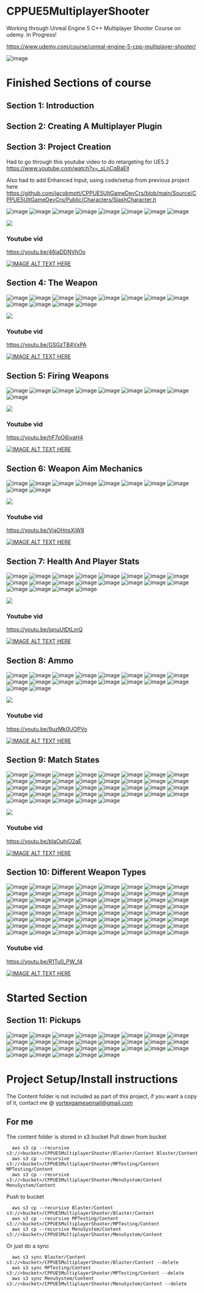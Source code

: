 # CPPUE5MultiplayerShooter



Working through Unreal Engine 5 C++ Multiplayer Shooter Course on udemy. In Progress!

https://www.udemy.com/course/unreal-engine-5-cpp-multiplayer-shooter/

![image](https://media.githubusercontent.com/media/jacobmott/CPPUE5MultiplayerShooter/main/Screenshots/UnrealEngine5C%2B%2BMultiplayerShooterUdemy.png)


# Finished Sections of course

## Section 1: Introduction

## Section 2: Creating A Multiplayer Plugin

## Section 3: Project Creation

Had to go through this youtube video to do retargeting for UE5.2
https://www.youtube.com/watch?v=_sLnCqBaElI

Also had to add Enhanced Input, using code/setup from previous project here
https://github.com/jacobmott/CPPUE5UltGameDevCrs/blob/main/Source/CPPUE5UltGameDevCrs/Public/Characters/SlashCharacter.h

![image](https://media.githubusercontent.com/media/jacobmott/CPPUE5MultiplayerShooter/main/Screenshots/CPPUE5MultiplayerShooter-Section1-3_1.png)
![image](https://media.githubusercontent.com/media/jacobmott/CPPUE5MultiplayerShooter/main/Screenshots/CPPUE5MultiplayerShooter-Section1-3_2.png)
![image](https://media.githubusercontent.com/media/jacobmott/CPPUE5MultiplayerShooter/main/Screenshots/CPPUE5MultiplayerShooter-Section1-3_3.png)
![image](https://media.githubusercontent.com/media/jacobmott/CPPUE5MultiplayerShooter/main/Screenshots/CPPUE5MultiplayerShooter-Section1-3_4.png)
![image](https://media.githubusercontent.com/media/jacobmott/CPPUE5MultiplayerShooter/main/Screenshots/CPPUE5MultiplayerShooter-Section1-3_5.png)
![image](https://media.githubusercontent.com/media/jacobmott/CPPUE5MultiplayerShooter/main/Screenshots/CPPUE5MultiplayerShooter-Section1-3_6.png)
![image](https://media.githubusercontent.com/media/jacobmott/CPPUE5MultiplayerShooter/main/Screenshots/CPPUE5MultiplayerShooter-Section1-3_7.png)
![image](https://media.githubusercontent.com/media/jacobmott/CPPUE5MultiplayerShooter/main/Screenshots/CPPUE5MultiplayerShooter-Section1-3_8.png)


![](https://media.githubusercontent.com/media/jacobmott/CPPUE5MultiplayerShooter/main/Screenshots/CPPUE5MultiplayerShooter-Section1-3.gif)


### Youtube vid

https://youtu.be/46iaDDNVhOo

[![IMAGE ALT TEXT HERE](https://img.youtube.com/vi/46iaDDNVhOo/0.jpg)](https://youtu.be/46iaDDNVhOo)


## Section 4: The Weapon

![image](https://media.githubusercontent.com/media/jacobmott/CPPUE5MultiplayerShooter/main/Screenshots/Sec4TheWeapon1.png)
![image](https://media.githubusercontent.com/media/jacobmott/CPPUE5MultiplayerShooter/main/Screenshots/Sec4TheWeapon2.png)
![image](https://media.githubusercontent.com/media/jacobmott/CPPUE5MultiplayerShooter/main/Screenshots/Sec4TheWeapon3.png)
![image](https://media.githubusercontent.com/media/jacobmott/CPPUE5MultiplayerShooter/main/Screenshots/Sec4TheWeapon4.png)
![image](https://media.githubusercontent.com/media/jacobmott/CPPUE5MultiplayerShooter/main/Screenshots/Sec4TheWeapon5.png)
![image](https://media.githubusercontent.com/media/jacobmott/CPPUE5MultiplayerShooter/main/Screenshots/Sec4TheWeapon6.png)
![image](https://media.githubusercontent.com/media/jacobmott/CPPUE5MultiplayerShooter/main/Screenshots/Sec4TheWeapon7.png)
![image](https://media.githubusercontent.com/media/jacobmott/CPPUE5MultiplayerShooter/main/Screenshots/Sec4TheWeapon8.png)
![image](https://media.githubusercontent.com/media/jacobmott/CPPUE5MultiplayerShooter/main/Screenshots/Sec4TheWeapon9.png)
![image](https://media.githubusercontent.com/media/jacobmott/CPPUE5MultiplayerShooter/main/Screenshots/Sec4TheWeapon10.png)
![image](https://media.githubusercontent.com/media/jacobmott/CPPUE5MultiplayerShooter/main/Screenshots/Sec4TheWeapon11.png)
![image](https://media.githubusercontent.com/media/jacobmott/CPPUE5MultiplayerShooter/main/Screenshots/Sec4TheWeapon12.png)


![](https://media.githubusercontent.com/media/jacobmott/CPPUE5MultiplayerShooter/main/Screenshots/Sec4TheWeapon.gif)


### Youtube vid

https://youtu.be/GSGzTB4VxPA

[![IMAGE ALT TEXT HERE](https://img.youtube.com/vi/GSGzTB4VxPA/0.jpg)](https://youtu.be/GSGzTB4VxPA)


## Section 5: Firing Weapons

![image](https://media.githubusercontent.com/media/jacobmott/CPPUE5MultiplayerShooter/main/Screenshots/FiringWeapons1.png)
![image](https://media.githubusercontent.com/media/jacobmott/CPPUE5MultiplayerShooter/main/Screenshots/FiringWeapons2.png)
![image](https://media.githubusercontent.com/media/jacobmott/CPPUE5MultiplayerShooter/main/Screenshots/FiringWeapons3.png)
![image](https://media.githubusercontent.com/media/jacobmott/CPPUE5MultiplayerShooter/main/Screenshots/FiringWeapons4.png)
![image](https://media.githubusercontent.com/media/jacobmott/CPPUE5MultiplayerShooter/main/Screenshots/FiringWeapons5.png)
![image](https://media.githubusercontent.com/media/jacobmott/CPPUE5MultiplayerShooter/main/Screenshots/FiringWeapons6.png)
![image](https://media.githubusercontent.com/media/jacobmott/CPPUE5MultiplayerShooter/main/Screenshots/FiringWeapons7.png)
![image](https://media.githubusercontent.com/media/jacobmott/CPPUE5MultiplayerShooter/main/Screenshots/FiringWeapons8.png)
![image](https://media.githubusercontent.com/media/jacobmott/CPPUE5MultiplayerShooter/main/Screenshots/FiringWeapons9.png)


![](https://media.githubusercontent.com/media/jacobmott/CPPUE5MultiplayerShooter/main/Screenshots/FiringWeapons.gif)


### Youtube vid

https://youtu.be/hF7oO6ivaH4

[![IMAGE ALT TEXT HERE](https://img.youtube.com/vi/hF7oO6ivaH4/0.jpg)](https://youtu.be/hF7oO6ivaH4)


## Section 6: Weapon Aim Mechanics

![image](https://media.githubusercontent.com/media/jacobmott/CPPUE5MultiplayerShooter/main/Screenshots/WeaponAimMechanics1.png)
![image](https://media.githubusercontent.com/media/jacobmott/CPPUE5MultiplayerShooter/main/Screenshots/WeaponAimMechanics2.png)
![image](https://media.githubusercontent.com/media/jacobmott/CPPUE5MultiplayerShooter/main/Screenshots/WeaponAimMechanics3.png)
![image](https://media.githubusercontent.com/media/jacobmott/CPPUE5MultiplayerShooter/main/Screenshots/WeaponAimMechanics4.png)
![image](https://media.githubusercontent.com/media/jacobmott/CPPUE5MultiplayerShooter/main/Screenshots/WeaponAimMechanics5.png)
![image](https://media.githubusercontent.com/media/jacobmott/CPPUE5MultiplayerShooter/main/Screenshots/WeaponAimMechanics6.png)
![image](https://media.githubusercontent.com/media/jacobmott/CPPUE5MultiplayerShooter/main/Screenshots/WeaponAimMechanics7.png)
![image](https://media.githubusercontent.com/media/jacobmott/CPPUE5MultiplayerShooter/main/Screenshots/WeaponAimMechanics8.png)
![image](https://media.githubusercontent.com/media/jacobmott/CPPUE5MultiplayerShooter/main/Screenshots/WeaponAimMechanics10.png)
![image](https://media.githubusercontent.com/media/jacobmott/CPPUE5MultiplayerShooter/main/Screenshots/WeaponAimMechanics11.png)

![](https://media.githubusercontent.com/media/jacobmott/CPPUE5MultiplayerShooter/main/Screenshots/WeaponAimMechanics1.gif)


### Youtube vid

https://youtu.be/VjaOHnsXjW8

[![IMAGE ALT TEXT HERE](https://img.youtube.com/vi/VjaOHnsXjW8/0.jpg)](https://youtu.be/VjaOHnsXjW8)


## Section 7: Health And Player Stats

![image](https://media.githubusercontent.com/media/jacobmott/CPPUE5MultiplayerShooter/main/Screenshots/HealthAndPlayerStats1.png)
![image](https://media.githubusercontent.com/media/jacobmott/CPPUE5MultiplayerShooter/main/Screenshots/HealthAndPlayerStats2.png)
![image](https://media.githubusercontent.com/media/jacobmott/CPPUE5MultiplayerShooter/main/Screenshots/HealthAndPlayerStats3.png)
![image](https://media.githubusercontent.com/media/jacobmott/CPPUE5MultiplayerShooter/main/Screenshots/HealthAndPlayerStats4.png)
![image](https://media.githubusercontent.com/media/jacobmott/CPPUE5MultiplayerShooter/main/Screenshots/HealthAndPlayerStats5.png)
![image](https://media.githubusercontent.com/media/jacobmott/CPPUE5MultiplayerShooter/main/Screenshots/HealthAndPlayerStats6.png)
![image](https://media.githubusercontent.com/media/jacobmott/CPPUE5MultiplayerShooter/main/Screenshots/HealthAndPlayerStats7.png)
![image](https://media.githubusercontent.com/media/jacobmott/CPPUE5MultiplayerShooter/main/Screenshots/HealthAndPlayerStats8.png)
![image](https://media.githubusercontent.com/media/jacobmott/CPPUE5MultiplayerShooter/main/Screenshots/HealthAndPlayerStats9.png)
![image](https://media.githubusercontent.com/media/jacobmott/CPPUE5MultiplayerShooter/main/Screenshots/HealthAndPlayerStats10.png)
![image](https://media.githubusercontent.com/media/jacobmott/CPPUE5MultiplayerShooter/main/Screenshots/HealthAndPlayerStats11.png)
![image](https://media.githubusercontent.com/media/jacobmott/CPPUE5MultiplayerShooter/main/Screenshots/HealthAndPlayerStats12.png)
![image](https://media.githubusercontent.com/media/jacobmott/CPPUE5MultiplayerShooter/main/Screenshots/HealthAndPlayerStats13.png)
![image](https://media.githubusercontent.com/media/jacobmott/CPPUE5MultiplayerShooter/main/Screenshots/HealthAndPlayerStats14.png)
![image](https://media.githubusercontent.com/media/jacobmott/CPPUE5MultiplayerShooter/main/Screenshots/HealthAndPlayerStats15.png)
![image](https://media.githubusercontent.com/media/jacobmott/CPPUE5MultiplayerShooter/main/Screenshots/HealthAndPlayerStats16.png)
![image](https://media.githubusercontent.com/media/jacobmott/CPPUE5MultiplayerShooter/main/Screenshots/HealthAndPlayerStats17.png)
![image](https://media.githubusercontent.com/media/jacobmott/CPPUE5MultiplayerShooter/main/Screenshots/HealthAndPlayerStats18.png)
![image](https://media.githubusercontent.com/media/jacobmott/CPPUE5MultiplayerShooter/main/Screenshots/HealthAndPlayerStats19.png)
![image](https://media.githubusercontent.com/media/jacobmott/CPPUE5MultiplayerShooter/main/Screenshots/HealthAndPlayerStats20.png)

![](https://media.githubusercontent.com/media/jacobmott/CPPUE5MultiplayerShooter/main/Screenshots/HealthAndPlayerStats20.gif)


### Youtube vid

https://youtu.be/lqnuUtDtLmQ

[![IMAGE ALT TEXT HERE](https://img.youtube.com/vi/lqnuUtDtLmQ/0.jpg)](https://youtu.be/lqnuUtDtLmQ)


## Section 8: Ammo

![image](https://media.githubusercontent.com/media/jacobmott/CPPUE5MultiplayerShooter/main/Screenshots/Ammo1.png)
![image](https://media.githubusercontent.com/media/jacobmott/CPPUE5MultiplayerShooter/main/Screenshots/Ammo2.png)
![image](https://media.githubusercontent.com/media/jacobmott/CPPUE5MultiplayerShooter/main/Screenshots/Ammo3.png)
![image](https://media.githubusercontent.com/media/jacobmott/CPPUE5MultiplayerShooter/main/Screenshots/Ammo4.png)
![image](https://media.githubusercontent.com/media/jacobmott/CPPUE5MultiplayerShooter/main/Screenshots/Ammo5.png)
![image](https://media.githubusercontent.com/media/jacobmott/CPPUE5MultiplayerShooter/main/Screenshots/Ammo6.png)
![image](https://media.githubusercontent.com/media/jacobmott/CPPUE5MultiplayerShooter/main/Screenshots/Ammo7.png)
![image](https://media.githubusercontent.com/media/jacobmott/CPPUE5MultiplayerShooter/main/Screenshots/Ammo8.png)
![image](https://media.githubusercontent.com/media/jacobmott/CPPUE5MultiplayerShooter/main/Screenshots/Ammo9.png)
![image](https://media.githubusercontent.com/media/jacobmott/CPPUE5MultiplayerShooter/main/Screenshots/Ammo10.png)
![image](https://media.githubusercontent.com/media/jacobmott/CPPUE5MultiplayerShooter/main/Screenshots/Ammo11.png)
![image](https://media.githubusercontent.com/media/jacobmott/CPPUE5MultiplayerShooter/main/Screenshots/Ammo12.png)
![image](https://media.githubusercontent.com/media/jacobmott/CPPUE5MultiplayerShooter/main/Screenshots/Ammo13.png)
![image](https://media.githubusercontent.com/media/jacobmott/CPPUE5MultiplayerShooter/main/Screenshots/Ammo14.png)
![image](https://media.githubusercontent.com/media/jacobmott/CPPUE5MultiplayerShooter/main/Screenshots/Ammo15.png)
![image](https://media.githubusercontent.com/media/jacobmott/CPPUE5MultiplayerShooter/main/Screenshots/Ammo16.png)
![image](https://media.githubusercontent.com/media/jacobmott/CPPUE5MultiplayerShooter/main/Screenshots/Ammo18.png)
![image](https://media.githubusercontent.com/media/jacobmott/CPPUE5MultiplayerShooter/main/Screenshots/Ammo19.png)

![](https://media.githubusercontent.com/media/jacobmott/CPPUE5MultiplayerShooter/main/Screenshots/Ammo.gif)


### Youtube vid

https://youtu.be/9uzMk0UOPVo

[![IMAGE ALT TEXT HERE](https://img.youtube.com/vi/9uzMk0UOPVo/0.jpg)](https://youtu.be/9uzMk0UOPVo)


## Section 9: Match States


![image](https://media.githubusercontent.com/media/jacobmott/CPPUE5MultiplayerShooter/main/Screenshots/MatchStates1.png)
![image](https://media.githubusercontent.com/media/jacobmott/CPPUE5MultiplayerShooter/main/Screenshots/MatchStates2.png)
![image](https://media.githubusercontent.com/media/jacobmott/CPPUE5MultiplayerShooter/main/Screenshots/MatchStates3.png)
![image](https://media.githubusercontent.com/media/jacobmott/CPPUE5MultiplayerShooter/main/Screenshots/MatchStates4.png)
![image](https://media.githubusercontent.com/media/jacobmott/CPPUE5MultiplayerShooter/main/Screenshots/MatchStates5.png)
![image](https://media.githubusercontent.com/media/jacobmott/CPPUE5MultiplayerShooter/main/Screenshots/MatchStates6.png)
![image](https://media.githubusercontent.com/media/jacobmott/CPPUE5MultiplayerShooter/main/Screenshots/MatchStates7.png)
![image](https://media.githubusercontent.com/media/jacobmott/CPPUE5MultiplayerShooter/main/Screenshots/MatchStates8.png)
![image](https://media.githubusercontent.com/media/jacobmott/CPPUE5MultiplayerShooter/main/Screenshots/MatchStates9.png)
![image](https://media.githubusercontent.com/media/jacobmott/CPPUE5MultiplayerShooter/main/Screenshots/MatchStates10.png)
![image](https://media.githubusercontent.com/media/jacobmott/CPPUE5MultiplayerShooter/main/Screenshots/MatchStates11.png)
![image](https://media.githubusercontent.com/media/jacobmott/CPPUE5MultiplayerShooter/main/Screenshots/MatchStates12.png)
![image](https://media.githubusercontent.com/media/jacobmott/CPPUE5MultiplayerShooter/main/Screenshots/MatchStates13.png)
![image](https://media.githubusercontent.com/media/jacobmott/CPPUE5MultiplayerShooter/main/Screenshots/MatchStates14.png)
![image](https://media.githubusercontent.com/media/jacobmott/CPPUE5MultiplayerShooter/main/Screenshots/MatchStates15.png)
![image](https://media.githubusercontent.com/media/jacobmott/CPPUE5MultiplayerShooter/main/Screenshots/MatchStates16.png)
![image](https://media.githubusercontent.com/media/jacobmott/CPPUE5MultiplayerShooter/main/Screenshots/MatchStates17.png)
![image](https://media.githubusercontent.com/media/jacobmott/CPPUE5MultiplayerShooter/main/Screenshots/MatchStates18.png)
![image](https://media.githubusercontent.com/media/jacobmott/CPPUE5MultiplayerShooter/main/Screenshots/MatchStates19.png)
![image](https://media.githubusercontent.com/media/jacobmott/CPPUE5MultiplayerShooter/main/Screenshots/MatchStates20.png)
![image](https://media.githubusercontent.com/media/jacobmott/CPPUE5MultiplayerShooter/main/Screenshots/MatchStates21.png)
![image](https://media.githubusercontent.com/media/jacobmott/CPPUE5MultiplayerShooter/main/Screenshots/MatchStates22.png)
![image](https://media.githubusercontent.com/media/jacobmott/CPPUE5MultiplayerShooter/main/Screenshots/MatchStates23.png)
![image](https://media.githubusercontent.com/media/jacobmott/CPPUE5MultiplayerShooter/main/Screenshots/MatchStates24.png)
![image](https://media.githubusercontent.com/media/jacobmott/CPPUE5MultiplayerShooter/main/Screenshots/MatchStates25.png)
![image](https://media.githubusercontent.com/media/jacobmott/CPPUE5MultiplayerShooter/main/Screenshots/MatchStates26.png)
![image](https://media.githubusercontent.com/media/jacobmott/CPPUE5MultiplayerShooter/main/Screenshots/MatchStates27.png)
![image](https://media.githubusercontent.com/media/jacobmott/CPPUE5MultiplayerShooter/main/Screenshots/MatchStates28.png)
![image](https://media.githubusercontent.com/media/jacobmott/CPPUE5MultiplayerShooter/main/Screenshots/MatchStates29.png)
![image](https://media.githubusercontent.com/media/jacobmott/CPPUE5MultiplayerShooter/main/Screenshots/MatchStates30.png)
![image](https://media.githubusercontent.com/media/jacobmott/CPPUE5MultiplayerShooter/main/Screenshots/MatchStates31.png)
![image](https://media.githubusercontent.com/media/jacobmott/CPPUE5MultiplayerShooter/main/Screenshots/MatchStates32.png)
![image](https://media.githubusercontent.com/media/jacobmott/CPPUE5MultiplayerShooter/main/Screenshots/MatchStates34.png)
![image](https://media.githubusercontent.com/media/jacobmott/CPPUE5MultiplayerShooter/main/Screenshots/MatchStates35.png)
![image](https://media.githubusercontent.com/media/jacobmott/CPPUE5MultiplayerShooter/main/Screenshots/MatchStates36.png)
![image](https://media.githubusercontent.com/media/jacobmott/CPPUE5MultiplayerShooter/main/Screenshots/MatchStates37.png)
![image](https://media.githubusercontent.com/media/jacobmott/CPPUE5MultiplayerShooter/main/Screenshots/MatchStates38.png)

![](https://media.githubusercontent.com/media/jacobmott/CPPUE5MultiplayerShooter/main/Screenshots/MatchStates.gif)


### Youtube vid

https://youtu.be/blaOuhiO2aE

[![IMAGE ALT TEXT HERE](https://img.youtube.com/vi/blaOuhiO2aE/0.jpg)](https://youtu.be/blaOuhiO2aE)


## Section 10: Different Weapon Types

![image](https://media.githubusercontent.com/media/jacobmott/CPPUE5MultiplayerShooter/main/Screenshots/Section10DifferentWeaponTypes1.gif)
![image](https://media.githubusercontent.com/media/jacobmott/CPPUE5MultiplayerShooter/main/Screenshots/Section10DifferentWeaponTypes2.png)
![image](https://media.githubusercontent.com/media/jacobmott/CPPUE5MultiplayerShooter/main/Screenshots/Section10DifferentWeaponTypes3.png)
![image](https://media.githubusercontent.com/media/jacobmott/CPPUE5MultiplayerShooter/main/Screenshots/Section10DifferentWeaponTypes4.png)
![image](https://media.githubusercontent.com/media/jacobmott/CPPUE5MultiplayerShooter/main/Screenshots/Section10DifferentWeaponTypes5.png)
![image](https://media.githubusercontent.com/media/jacobmott/CPPUE5MultiplayerShooter/main/Screenshots/Section10DifferentWeaponTypes6.png)
![image](https://media.githubusercontent.com/media/jacobmott/CPPUE5MultiplayerShooter/main/Screenshots/Section10DifferentWeaponTypes7.png)
![image](https://media.githubusercontent.com/media/jacobmott/CPPUE5MultiplayerShooter/main/Screenshots/Section10DifferentWeaponTypes8.png)
![image](https://media.githubusercontent.com/media/jacobmott/CPPUE5MultiplayerShooter/main/Screenshots/Section10DifferentWeaponTypes9.png)
![image](https://media.githubusercontent.com/media/jacobmott/CPPUE5MultiplayerShooter/main/Screenshots/Section10DifferentWeaponTypes10.png)
![image](https://media.githubusercontent.com/media/jacobmott/CPPUE5MultiplayerShooter/main/Screenshots/Section10DifferentWeaponTypes11.png)
![image](https://media.githubusercontent.com/media/jacobmott/CPPUE5MultiplayerShooter/main/Screenshots/Section10DifferentWeaponTypes12.png)
![image](https://media.githubusercontent.com/media/jacobmott/CPPUE5MultiplayerShooter/main/Screenshots/Section10DifferentWeaponTypes13.gif)
![image](https://media.githubusercontent.com/media/jacobmott/CPPUE5MultiplayerShooter/main/Screenshots/Section10DifferentWeaponTypes13.png)
![image](https://media.githubusercontent.com/media/jacobmott/CPPUE5MultiplayerShooter/main/Screenshots/Section10DifferentWeaponTypes14.gif)
![image](https://media.githubusercontent.com/media/jacobmott/CPPUE5MultiplayerShooter/main/Screenshots/Section10DifferentWeaponTypes14.png)
![image](https://media.githubusercontent.com/media/jacobmott/CPPUE5MultiplayerShooter/main/Screenshots/Section10DifferentWeaponTypes15.gif)
![image](https://media.githubusercontent.com/media/jacobmott/CPPUE5MultiplayerShooter/main/Screenshots/Section10DifferentWeaponTypes15.png)
![image](https://media.githubusercontent.com/media/jacobmott/CPPUE5MultiplayerShooter/main/Screenshots/Section10DifferentWeaponTypes16.gif)
![image](https://media.githubusercontent.com/media/jacobmott/CPPUE5MultiplayerShooter/main/Screenshots/Section10DifferentWeaponTypes16.png)
![image](https://media.githubusercontent.com/media/jacobmott/CPPUE5MultiplayerShooter/main/Screenshots/Section10DifferentWeaponTypes17.gif)
![image](https://media.githubusercontent.com/media/jacobmott/CPPUE5MultiplayerShooter/main/Screenshots/Section10DifferentWeaponTypes17.png)
![image](https://media.githubusercontent.com/media/jacobmott/CPPUE5MultiplayerShooter/main/Screenshots/Section10DifferentWeaponTypes18.gif)
![image](https://media.githubusercontent.com/media/jacobmott/CPPUE5MultiplayerShooter/main/Screenshots/Section10DifferentWeaponTypes18.png)
![image](https://media.githubusercontent.com/media/jacobmott/CPPUE5MultiplayerShooter/main/Screenshots/Section10DifferentWeaponTypes19.gif)
![image](https://media.githubusercontent.com/media/jacobmott/CPPUE5MultiplayerShooter/main/Screenshots/Section10DifferentWeaponTypes19.png)
![image](https://media.githubusercontent.com/media/jacobmott/CPPUE5MultiplayerShooter/main/Screenshots/Section10DifferentWeaponTypes20.gif)
![image](https://media.githubusercontent.com/media/jacobmott/CPPUE5MultiplayerShooter/main/Screenshots/Section10DifferentWeaponTypes21.gif)
![image](https://media.githubusercontent.com/media/jacobmott/CPPUE5MultiplayerShooter/main/Screenshots/Section10DifferentWeaponTypes20.png)
![image](https://media.githubusercontent.com/media/jacobmott/CPPUE5MultiplayerShooter/main/Screenshots/Section10DifferentWeaponTypes21.png)
![image](https://media.githubusercontent.com/media/jacobmott/CPPUE5MultiplayerShooter/main/Screenshots/Section10DifferentWeaponTypes22.gif)
![image](https://media.githubusercontent.com/media/jacobmott/CPPUE5MultiplayerShooter/main/Screenshots/Section10DifferentWeaponTypes22.png)
![image](https://media.githubusercontent.com/media/jacobmott/CPPUE5MultiplayerShooter/main/Screenshots/Section10DifferentWeaponTypes23.png)
![image](https://media.githubusercontent.com/media/jacobmott/CPPUE5MultiplayerShooter/main/Screenshots/Section10DifferentWeaponTypes24.png)
![image](https://media.githubusercontent.com/media/jacobmott/CPPUE5MultiplayerShooter/main/Screenshots/Section10DifferentWeaponTypes25.png)
![image](https://media.githubusercontent.com/media/jacobmott/CPPUE5MultiplayerShooter/main/Screenshots/Section10DifferentWeaponTypes26.png)
![image](https://media.githubusercontent.com/media/jacobmott/CPPUE5MultiplayerShooter/main/Screenshots/Section10DifferentWeaponTypes27.png)
![image](https://media.githubusercontent.com/media/jacobmott/CPPUE5MultiplayerShooter/main/Screenshots/Section10DifferentWeaponTypes28.gif)
![image](https://media.githubusercontent.com/media/jacobmott/CPPUE5MultiplayerShooter/main/Screenshots/Section10DifferentWeaponTypes28.png)
![image](https://media.githubusercontent.com/media/jacobmott/CPPUE5MultiplayerShooter/main/Screenshots/Section10DifferentWeaponTypes29.png)
![image](https://media.githubusercontent.com/media/jacobmott/CPPUE5MultiplayerShooter/main/Screenshots/Section10DifferentWeaponTypes30.png)
![image](https://media.githubusercontent.com/media/jacobmott/CPPUE5MultiplayerShooter/main/Screenshots/Section10DifferentWeaponTypes31.png)
![image](https://media.githubusercontent.com/media/jacobmott/CPPUE5MultiplayerShooter/main/Screenshots/Section10DifferentWeaponTypes32.png)
![image](https://media.githubusercontent.com/media/jacobmott/CPPUE5MultiplayerShooter/main/Screenshots/Section10DifferentWeaponTypes33.gif)
![image](https://media.githubusercontent.com/media/jacobmott/CPPUE5MultiplayerShooter/main/Screenshots/Section10DifferentWeaponTypes33.png)
![image](https://media.githubusercontent.com/media/jacobmott/CPPUE5MultiplayerShooter/main/Screenshots/Section10DifferentWeaponTypes34.png)
![image](https://media.githubusercontent.com/media/jacobmott/CPPUE5MultiplayerShooter/main/Screenshots/Section10DifferentWeaponTypes35.png)
![image](https://media.githubusercontent.com/media/jacobmott/CPPUE5MultiplayerShooter/main/Screenshots/Section10DifferentWeaponTypes36.png)
![image](https://media.githubusercontent.com/media/jacobmott/CPPUE5MultiplayerShooter/main/Screenshots/Section10DifferentWeaponTypes37.gif)
![image](https://media.githubusercontent.com/media/jacobmott/CPPUE5MultiplayerShooter/main/Screenshots/Section10DifferentWeaponTypes37.png)
![image](https://media.githubusercontent.com/media/jacobmott/CPPUE5MultiplayerShooter/main/Screenshots/Section10DifferentWeaponTypes38.png)
![image](https://media.githubusercontent.com/media/jacobmott/CPPUE5MultiplayerShooter/main/Screenshots/Section10DifferentWeaponTypes39.png)
![image](https://media.githubusercontent.com/media/jacobmott/CPPUE5MultiplayerShooter/main/Screenshots/Section10DifferentWeaponTypes40.png)
![image](https://media.githubusercontent.com/media/jacobmott/CPPUE5MultiplayerShooter/main/Screenshots/Section10DifferentWeaponTypes41.png)
![image](https://media.githubusercontent.com/media/jacobmott/CPPUE5MultiplayerShooter/main/Screenshots/Section10DifferentWeaponTypes42.png)
![image](https://media.githubusercontent.com/media/jacobmott/CPPUE5MultiplayerShooter/main/Screenshots/Section10DifferentWeaponTypes43.png)
![image](https://media.githubusercontent.com/media/jacobmott/CPPUE5MultiplayerShooter/main/Screenshots/Section10DifferentWeaponTypes44.png)
![image](https://media.githubusercontent.com/media/jacobmott/CPPUE5MultiplayerShooter/main/Screenshots/Section10DifferentWeaponTypes45.png)
![image](https://media.githubusercontent.com/media/jacobmott/CPPUE5MultiplayerShooter/main/Screenshots/Section10DifferentWeaponTypes46.png)
![image](https://media.githubusercontent.com/media/jacobmott/CPPUE5MultiplayerShooter/main/Screenshots/Section10DifferentWeaponTypes47.png)
![image](https://media.githubusercontent.com/media/jacobmott/CPPUE5MultiplayerShooter/main/Screenshots/Section10DifferentWeaponTypes48.png)
![image](https://media.githubusercontent.com/media/jacobmott/CPPUE5MultiplayerShooter/main/Screenshots/Section10DifferentWeaponTypes49.png)
![image](https://media.githubusercontent.com/media/jacobmott/CPPUE5MultiplayerShooter/main/Screenshots/Section10DifferentWeaponTypes50.png)
![image](https://media.githubusercontent.com/media/jacobmott/CPPUE5MultiplayerShooter/main/Screenshots/Section10DifferentWeaponTypes51.png)


### Youtube vid

https://youtu.be/R1Tu0_PW_f4

[![IMAGE ALT TEXT HERE](https://img.youtube.com/vi/R1Tu0_PW_f4/0.jpg)](https://youtu.be/R1Tu0_PW_f4)


# Started Section

## Section 11: Pickups

![image](https://media.githubusercontent.com/media/jacobmott/CPPUE5MultiplayerShooter/main/Screenshots/Section11Pickups1.png)
![image](https://media.githubusercontent.com/media/jacobmott/CPPUE5MultiplayerShooter/main/Screenshots/Section11Pickups2.png)
![image](https://media.githubusercontent.com/media/jacobmott/CPPUE5MultiplayerShooter/main/Screenshots/Section11Pickups3.png)
![image](https://media.githubusercontent.com/media/jacobmott/CPPUE5MultiplayerShooter/main/Screenshots/Section11Pickups4.png)
![image](https://media.githubusercontent.com/media/jacobmott/CPPUE5MultiplayerShooter/main/Screenshots/Section11Pickups5.png)
![image](https://media.githubusercontent.com/media/jacobmott/CPPUE5MultiplayerShooter/main/Screenshots/Section11Pickups6.png)
![image](https://media.githubusercontent.com/media/jacobmott/CPPUE5MultiplayerShooter/main/Screenshots/Section11Pickups7.png)
![image](https://media.githubusercontent.com/media/jacobmott/CPPUE5MultiplayerShooter/main/Screenshots/Section11Pickups8.png)
![image](https://media.githubusercontent.com/media/jacobmott/CPPUE5MultiplayerShooter/main/Screenshots/Section11Pickups9.png)
![image](https://media.githubusercontent.com/media/jacobmott/CPPUE5MultiplayerShooter/main/Screenshots/Section11Pickups10.png)
![image](https://media.githubusercontent.com/media/jacobmott/CPPUE5MultiplayerShooter/main/Screenshots/Section11Pickups11.png)
![image](https://media.githubusercontent.com/media/jacobmott/CPPUE5MultiplayerShooter/main/Screenshots/Section11Pickups12.png)
![image](https://media.githubusercontent.com/media/jacobmott/CPPUE5MultiplayerShooter/main/Screenshots/Section11Pickups13.png)
![image](https://media.githubusercontent.com/media/jacobmott/CPPUE5MultiplayerShooter/main/Screenshots/Section11Pickups14.png)
![image](https://media.githubusercontent.com/media/jacobmott/CPPUE5MultiplayerShooter/main/Screenshots/Section11Pickups15.png)
![image](https://media.githubusercontent.com/media/jacobmott/CPPUE5MultiplayerShooter/main/Screenshots/Section11Pickups16.gif)
![image](https://media.githubusercontent.com/media/jacobmott/CPPUE5MultiplayerShooter/main/Screenshots/Section11Pickups16.png)
![image](https://media.githubusercontent.com/media/jacobmott/CPPUE5MultiplayerShooter/main/Screenshots/Section11Pickups17.png)
![image](https://media.githubusercontent.com/media/jacobmott/CPPUE5MultiplayerShooter/main/Screenshots/Section11Pickups18.png)
![image](https://media.githubusercontent.com/media/jacobmott/CPPUE5MultiplayerShooter/main/Screenshots/Section11Pickups19.png)
![image](https://media.githubusercontent.com/media/jacobmott/CPPUE5MultiplayerShooter/main/Screenshots/Section11Pickups20.png)
![image](https://media.githubusercontent.com/media/jacobmott/CPPUE5MultiplayerShooter/main/Screenshots/Section11Pickups21.png)
![image](https://media.githubusercontent.com/media/jacobmott/CPPUE5MultiplayerShooter/main/Screenshots/Section11Pickups22.png)
![image](https://media.githubusercontent.com/media/jacobmott/CPPUE5MultiplayerShooter/main/Screenshots/Section11Pickups23.png)
![image](https://media.githubusercontent.com/media/jacobmott/CPPUE5MultiplayerShooter/main/Screenshots/Section11Pickups24.png)
![image](https://media.githubusercontent.com/media/jacobmott/CPPUE5MultiplayerShooter/main/Screenshots/Section11Pickups25.png)
![image](https://media.githubusercontent.com/media/jacobmott/CPPUE5MultiplayerShooter/main/Screenshots/Section11Pickups26.png)
![image](https://media.githubusercontent.com/media/jacobmott/CPPUE5MultiplayerShooter/main/Screenshots/Section11Pickups27.gif)
![image](https://media.githubusercontent.com/media/jacobmott/CPPUE5MultiplayerShooter/main/Screenshots/Section11Pickups27.png)

# Project Setup/Install instructions
The Content folder is not included as part of this project, if you want a copy of it, contact me @ vortexgamesemail@gmail.com


## For me
The content folder is stored in s3 bucket
Pull down from bucket
```
  aws s3 cp --recursive s3://<bucket>/CPPUE5MultiplayerShooter/Blaster/Content Blaster/Content
  aws s3 cp --recursive s3://<bucket>/CPPUE5MultiplayerShooter/MPTesting/Content MPTesting/Content
  aws s3 cp --recursive s3://<bucket>/CPPUE5MultiplayerShooter/MenuSystem/Content MenuSystem/Content
```

Push to bucket
```
  aws s3 cp --recursive Blaster/Content s3://<bucket>/CPPUE5MultiplayerShooter/Blaster/Content
  aws s3 cp --recursive MPTesting/Content s3://<bucket>/CPPUE5MultiplayerShooter/MPTesting/Content
  aws s3 cp --recursive MenuSystem/Content s3://<bucket>/CPPUE5MultiplayerShooter/MenuSystem/Content
```

Or just do a sync
```
  aws s3 sync Blaster/Content s3://<bucket>/CPPUE5MultiplayerShooter/Blaster/Content --delete
  aws s3 sync MPTesting/Content s3://<bucket>/CPPUE5MultiplayerShooter/MPTesting/Content --delete
  aws s3 sync MenuSystem/Content s3://<bucket>/CPPUE5MultiplayerShooter/MenuSystem/Content --delete
```


